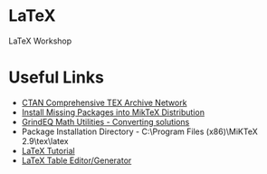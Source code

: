 # LaTeX
LaTeX Workshop


# Useful Links
- [CTAN Comprehensive TEX Archive Network](https://ctan.org/)
- [Install Missing Packages into MikTeX Distribution](https://www.youtube.com/watch?time_continue=171&v=0IfJeQ0C3YM)
- [GrindEQ Math Utilities - Converting solutions](https://www.grindeq.com/)
- Package Installation Directory - C:\Program Files (x86)\MiKTeX 2.9\tex\latex
- [LaTeX Tutorial](https://www.latex-tutorial.com/)
- [LaTeX Table Editor/Generator](https://www.latex-tutorial.com/tools/table-editor/)
